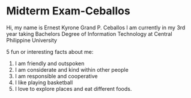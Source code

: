 # Midterm Exam-Ceballos
Hi, my name is Ernest Kyrone Grand P. Ceballos I am currently in my 3rd year taking Bachelors Degree of Information Technology at Central Philippine University


5 fun or interesting facts about me:

1. I am friendly and outspoken
2. I am considerate and kind within other people
3. I am responsible and cooperative
4. I like playing basketball
5. I love to explore places and eat different foods.
